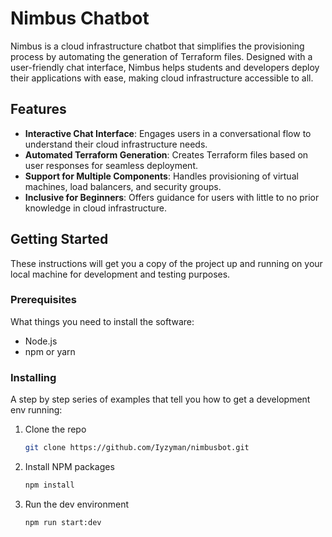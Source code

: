 # Nimbus Chatbot

Nimbus is a cloud infrastructure chatbot that simplifies the provisioning process by automating the generation of Terraform files. Designed with a user-friendly chat interface, Nimbus helps students and developers deploy their applications with ease, making cloud infrastructure accessible to all.

## Features

- **Interactive Chat Interface**: Engages users in a conversational flow to understand their cloud infrastructure needs.
- **Automated Terraform Generation**: Creates Terraform files based on user responses for seamless deployment.
- **Support for Multiple Components**: Handles provisioning of virtual machines, load balancers, and security groups.
- **Inclusive for Beginners**: Offers guidance for users with little to no prior knowledge in cloud infrastructure.

## Getting Started

These instructions will get you a copy of the project up and running on your local machine for development and testing purposes.

### Prerequisites

What things you need to install the software:

- Node.js
- npm or yarn

### Installing

A step by step series of examples that tell you how to get a development env running:

1. Clone the repo
   ```sh
   git clone https://github.com/Iyzyman/nimbusbot.git

2. Install NPM packages
   ```sh
   npm install

3. Run the dev environment
   ```sh
   npm run start:dev
 